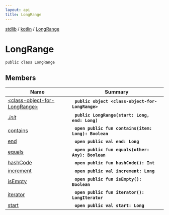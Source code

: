 ```yaml
---
layout: api
title: LongRange
---
```

[stdlib](../../index.md) / [kotlin](../index.md) / [LongRange](index.md)

# LongRange

```
public class LongRange
```

## Members

| Name | Summary |
|------|---------|
|[&lt;class-object-for-LongRange&gt;](_class-object-for-LongRange_/index.md)|&nbsp;&nbsp;**`public object <class-object-for-LongRange>`**<br>|
|[*.init*](_init_.md)|&nbsp;&nbsp;**`public LongRange(start: Long, end: Long)`**<br>|
|[contains](contains.md)|&nbsp;&nbsp;**`open public fun contains(item: Long): Boolean`**<br>|
|[end](end.md)|&nbsp;&nbsp;**`open public val end: Long`**<br>|
|[equals](equals.md)|&nbsp;&nbsp;**`open public fun equals(other: Any): Boolean`**<br>|
|[hashCode](hashCode.md)|&nbsp;&nbsp;**`open public fun hashCode(): Int`**<br>|
|[increment](increment/index.md)|&nbsp;&nbsp;**`open public val increment: Long`**<br>|
|[isEmpty](isEmpty.md)|&nbsp;&nbsp;**`open public fun isEmpty(): Boolean`**<br>|
|[iterator](iterator.md)|&nbsp;&nbsp;**`open public fun iterator(): LongIterator`**<br>|
|[start](start.md)|&nbsp;&nbsp;**`open public val start: Long`**<br>|
